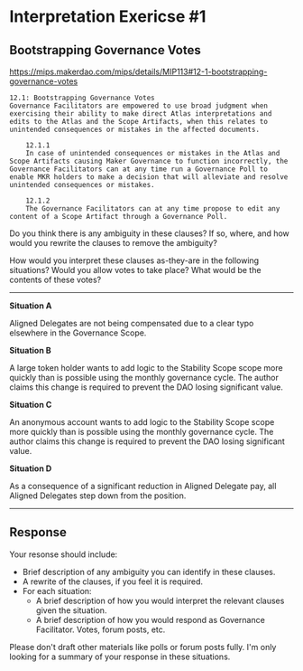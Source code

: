 # Interpretation Exericse #1

## Bootstrapping Governance Votes

https://mips.makerdao.com/mips/details/MIP113#12-1-bootstrapping-governance-votes

```
12.1: Bootstrapping Governance Votes
Governance Facilitators are empowered to use broad judgment when exercising their ability to make direct Atlas interpretations and edits to the Atlas and the Scope Artifacts, when this relates to unintended consequences or mistakes in the affected documents.

	12.1.1
	In case of unintended consequences or mistakes in the Atlas and Scope Artifacts causing Maker Governance to function incorrectly, the Governance Facilitators can at any time run a Governance Poll to enable MKR holders to make a decision that will alleviate and resolve unintended consequences or mistakes.

	12.1.2
	The Governance Facilitators can at any time propose to edit any content of a Scope Artifact through a Governance Poll.
```

Do you think there is any ambiguity in these clauses? If so, where, and how would you rewrite the clauses to remove the ambiguity?

How would you interpret these clauses as-they-are in the following situations? Would you allow votes to take place? What would be the contents of these votes?

---

**Situation A**

Aligned Delegates are not being compensated due to a clear typo elsewhere in the Governance Scope.

**Situation B**

A large token holder wants to add logic to the Stability Scope scope more quickly than is possible using the monthly governance cycle. The author claims this change is required to prevent the DAO losing significant value.

**Situation C**

An anonymous account wants to add logic to the Stability Scope scope more quickly than is possible using the monthly governance cycle. The author claims this change is required to prevent the DAO losing significant value.

**Situation D**

As a consequence of a significant reduction in Aligned Delegate pay, all Aligned Delegates step down from the position. 

---

## Response

Your resonse should include:
* Brief description of any ambiguity you can identify in these clauses.
* A rewrite of the clauses, if you feel it is required.
* For each situation:
    * A brief description of how you would interpret the relevant clauses given the situation.
    * A brief description of how you would respond as Governance Facilitator. Votes, forum posts, etc. 

Please don't draft other materials like polls or forum posts fully. I'm only looking for a summary of your response in these situations. 
